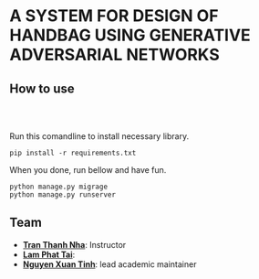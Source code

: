 # A SYSTEM FOR DESIGN OF HANDBAG USING GENERATIVE ADVERSARIAL NETWORKS

## How to use
<p align="center">
  <img   src="">
  <img   src="">
</p>
<img   src="">

Run this comandline to install necessary library.
```
pip install -r requirements.txt
```
When you done, run bellow and have fun.
```
python manage.py migrage
python manage.py runserver
```

## Team

* **[Tran Thanh Nha]()**: Instructor
* **[Lam Phat Tai](https://github.com/lamphattai2105)**: 
* **[Nguyen Xuan Tinh](https://github.com/xngtinh)**: lead academic maintainer
